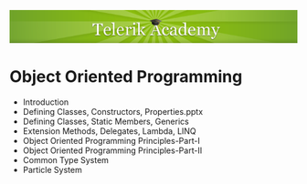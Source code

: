 <p align="center"><a href="http://academy.telerik.com/">
<img src="https://raw.githubusercontent.com/velialarm/TelerikAcademy/master/telerik-academy.png" /></a></p>


# Object Oriented Programming
- Introduction
- Defining Classes, Constructors, Properties.pptx
- Defining Classes, Static Members, Generics
- Extension Methods, Delegates, Lambda, LINQ
- Object Oriented Programming Principles-Part-I
- Object Oriented Programming Principles-Part-II
- Common Type System
- Particle System
